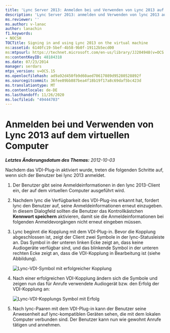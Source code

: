```yaml
---
title: 'Lync Server 2013: Anmelden bei und Verwenden von Lync 2013 auf dem virtuellen Computer'
description: 'Lync Server 2013: anmelden und Verwenden von lync 2013 auf dem virtuellen Computer.'
ms.reviewer: ''
ms.author: v-lanac
author: lanachin
f1.keywords:
- NOCSH
TOCTitle: Signing in and using Lync 2013 on the virtual machine
ms:assetid: 6140fc19-5bef-4b58-9b0f-19112b5ecd00
ms:mtpsurl: https://technet.microsoft.com/en-us/library/JJ204948(v=OCS.15)
ms:contentKeyID: 48184318
ms.date: 07/23/2014
manager: serdars
mtps_version: v=OCS.15
ms.openlocfilehash: ad9a92d450fb9d60aed70617089d95280528892f
ms.sourcegitcommit: 36fee89bb887bea4f18b19f17a8c69daf5bc423d
ms.translationtype: MT
ms.contentlocale: de-DE
ms.lasthandoff: 11/26/2020
ms.locfileid: "49444703"
---
```

# <a name="signing-in-and-using-lync-2013-on-the-virtual-machine"></a>Anmelden bei und Verwenden von Lync 2013 auf dem virtuellen Computer

<div data-xmlns="http://www.w3.org/1999/xhtml">

<div class="topic" data-xmlns="http://www.w3.org/1999/xhtml" data-msxsl="urn:schemas-microsoft-com:xslt" data-cs="https://msdn.microsoft.com/">

<div data-asp="https://msdn2.microsoft.com/asp">



</div>

<div id="mainSection">

<div id="mainBody">

<span> </span>

_**Letztes Änderungsdatum des Themas:** 2012-10-03_

Nachdem das VDI-Plug-in aktiviert wurde, treten die folgenden Schritte auf, wenn sich der Benutzer bei lync 2013 anmeldet.

1.  Der Benutzer gibt seine Anmeldeinformationen in den lync 2013-Client ein, der auf dem virtuellen Computer ausgeführt wird.

2.  Nachdem lync die Verfügbarkeit des VDI-Plug-ins erkannt hat, fordert lync den Benutzer auf, seine Anmeldeinformationen erneut einzugeben. In diesem Dialogfeld sollten die Benutzer das Kontrollkästchen **Kennwort speichern** aktivieren, damit sie die Anmeldeinformationen bei folgenden Anmeldevorgängen nicht erneut eingeben müssen.

3.  Lync beginnt die Kopplung mit dem VDI-Plug-in. Bevor die Kopplung abgeschlossen ist, zeigt der Client zwei Symbole in der lync-Statusleiste an. Das Symbol in der unteren linken Ecke zeigt an, dass keine Audiogeräte verfügbar sind, und das blinkende Symbol in der unteren rechten Ecke zeigt an, dass die VDI-Kopplung in Bearbeitung ist (siehe Abbildung).
    
    ![Lync-VDI-Symbol mit erfolgreicher Kopplung](images/JJ204948.303d618c-4bc8-41c4-8553-2475de0d395e(OCS.15).png "Lync-VDI-Symbol mit erfolgreicher Kopplung")  

4.  Nach einer erfolgreichen VDI-Kopplung ändern sich die Symbole und zeigen nun das für Anrufe verwendete Audiogerät bzw. den Erfolg der VDI-Kopplung an:
    
    ![Lync-VDI-Kopplungs Symbol mit Erfolg](images/JJ204948.57be3387-a3e5-4949-831e-f5ff9fcc5598(OCS.15).png "Lync-VDI-Kopplungs Symbol mit Erfolg")  

5.  Nach lync-Paaren mit dem VDI-Plug-in kann der Benutzer seine Anwesenheit auf lync-kompatiblen Geräten sehen, die mit dem lokalen Computer verbunden sind. Der Benutzer kann nun wie gewohnt Anrufe tätigen und annehmen.

</div>

<span> </span>

</div>

</div>

</div>

